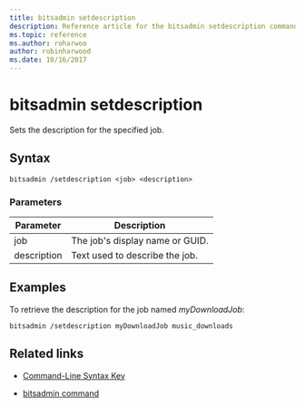 ```yaml
---
title: bitsadmin setdescription
description: Reference article for the bitsadmin setdescription command, which sets the description of the specified job.
ms.topic: reference
ms.author: roharwoo
author: robinharwood
ms.date: 10/16/2017
---
```


# bitsadmin setdescription

Sets the description for the specified job.

## Syntax

```
bitsadmin /setdescription <job> <description>
```

### Parameters

| Parameter | Description |
| --------- | ----------- |
| job | The job's display name or GUID. |
| description | Text used to describe the job. |

## Examples

To retrieve the description for the job named *myDownloadJob*:

```
bitsadmin /setdescription myDownloadJob music_downloads
```

## Related links

- [Command-Line Syntax Key](command-line-syntax-key.md)

- [bitsadmin command](bitsadmin.md)
